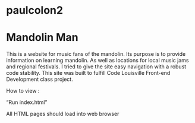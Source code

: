 # paulcolon2
<!DOCTYPE html>
<html>
<head>
<title>Page Title</title>
</head>
<body>

<h1>Mandolin Man</h1>
<p>This is a website for music fans of the mandolin. 
Its purpose is to provide information on learning mandolin.
As well as locations for local music jams and regional festivals.
I tried to give the site easy  navigation with a robust code  stability.
This site was built to fulfill Code Louisville Front-end Development class project. 
   
   How to view :
   
   “Run index.html”
   
   All HTML pages should load into web browser </p>

</body>
</html>